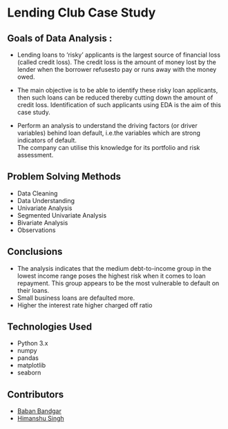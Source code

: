 # Lending Club Case Study
## Goals of Data Analysis :
- Lending loans to ‘risky’ applicants is the largest source of financial loss
(called credit loss). The credit loss is the amount of money lost by the lender 
when the borrower refusesto pay or runs away with the money owed.  

- The main objective is to be able to identify these risky loan applicants, 
then such loans can be reduced thereby cutting down the amount of credit loss. 
Identification of such applicants using EDA is the aim of this case study.   

- Perform an analysis to understand the driving factors (or driver variables)
behind loan default, i.e.the variables which are strong indicators of default.  
The company can utilise this knowledge for its portfolio and risk assessment. 


## Problem Solving Methods
* Data Cleaning
* Data Understanding
* Univariate Analysis
* Segmented Univariate Analysis
* Bivariate Analysis
* Observations


<!-- You don't have to answer all the questions - just the ones relevant to your project. -->

## Conclusions
- The analysis indicates that the medium debt-to-income group in the lowest income range poses the highest risk when it comes to loan repayment. This group appears to be the most vulnerable to default on their loans.
- Small business loans are defaulted more.
- Higher the interest rate higher charged off ratio

<!-- You don't have to answer all the questions - just the ones relevant to your project. -->


## Technologies Used
- Python 3.x
- numpy
- pandas
- matplotlib
- seaborn


## Contributors
- [Baban Bandgar](https://github.com/babanb/)
- [Himanshu Singh](https://github.com/HemanshuS)
